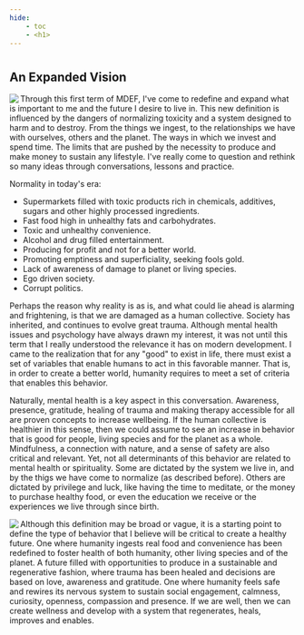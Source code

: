 ```yaml
---
hide:
    - toc
    - <h1>
---
```

#
## An Expanded Vision

<img src="https://antonioheinemann.github.io/MDEF/images/MINDMATTERS.pdf" align="left"/>


Through this first term of MDEF, I've come to redefine and expand what is important to me and the future I desire to live in. This new definition is influenced by the dangers of normalizing toxicity and a system designed to harm and to destroy. From the things we ingest, to the relationships we have with ourselves, others and the planet. The ways in which we invest and spend time. The limits that are pushed by the necessity to produce and make money to sustain any lifestyle. I've really come to question and rethink so many ideas through conversations, lessons and practice.

Normality in today's era:
- Supermarkets filled with toxic products rich in chemicals, additives, sugars and other highly processed ingredients.
- Fast food high in unhealthy fats and carbohydrates.
- Toxic and unhealthy convenience.
- Alcohol and drug filled entertainment.
- Producing for profit and not for a better world.
- Promoting emptiness and superficiality, seeking fools gold.
- Lack of awareness of damage to planet or living species.
- Ego driven society.
- Corrupt politics.  

Perhaps the reason why reality is as is, and what could lie ahead is alarming and frightening, is that we are damaged as a human collective. Society has inherited, and continues to evolve great trauma. Although mental health issues and psychology have always drawn my interest, it was not until this term that I really understood the relevance it has on modern development. I came to the realization that for any "good" to exist in life, there must exist a set of variables that enable humans to act in this favorable manner. That is, in order to create a better world, humanity requires to meet a set of criteria that enables this behavior.

Naturally, mental health is a key aspect in this conversation. Awareness, presence, gratitude, healing of trauma and making therapy accessible for all are proven concepts to increase wellbeing. If the human collective is healthier in this sense, then we could assume to see an increase in behavior that is good for people, living species and for the planet as a whole. Mindfulness, a connection with nature, and a sense of safety are also critical and relevant. Yet, not all determinants of this behavior are related to mental health or spirituality. Some are dictated by the system we live in, and by the thigs we have come to normalize (as described before). Others are dictated by privilege and luck, like having the time to meditate, or the money to purchase healthy food, or even the education we receive or the experiences we live through since birth.  

<img src="https://antonioheinemann.github.io/MDEF/images/regenbehavior.pdf" align="left"/>

Although this definition may be broad or vague, it is a starting point to define the type of behavior that I believe will be critical to create a healthy future. One where humanity ingests real food and convenience has been redefined to foster health of both humanity, other living species and of the planet. A future filled with opportunities to produce in a sustainable and regenerative fashion, where trauma has been healed and decisions are based on love, awareness and gratitude. One where humanity feels safe and rewires its nervous system to sustain social engagement, calmness, curiosity, openness, compassion and presence. If we are well, then we can create wellness and develop with a system that regenerates, heals, improves and enables.

